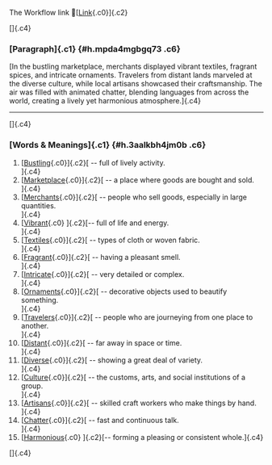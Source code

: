 The Workflow link
👏[[Link](https://www.google.com/url?q=http://www.google.com&sa=D&source=editors&ust=1758686409885536&usg=AOvVaw2d3ZPI_9L-Z-6uOud1SmSn){.c0}]{.c2}

[]{.c4}

### [Paragraph]{.c1} {#h.mpda4mgbgq73 .c6}

[In the bustling marketplace, merchants displayed vibrant textiles,
fragrant spices, and intricate ornaments. Travelers from distant lands
marveled at the diverse culture, while local artisans showcased their
craftsmanship. The air was filled with animated chatter, blending
languages from across the world, creating a lively yet harmonious
atmosphere.]{.c4}

------------------------------------------------------------------------

[]{.c4}

### [Words & Meanings]{.c1} {#h.3aalkbh4jm0b .c6}

1.  [[Bustling](https://www.google.com/url?q=http://www.google.com&sa=D&source=editors&ust=1758686409886391&usg=AOvVaw1QXC6iNv2RZmQQm5v2_YMi){.c0}]{.c2}[ --
    full of lively activity.\
    ]{.c4}
2.  [[Marketplace](https://www.google.com/url?q=http://www.google.com&sa=D&source=editors&ust=1758686409886558&usg=AOvVaw25gvx-EubvRlgqqE0omNcN){.c0}]{.c2}[ --
    a place where goods are bought and sold.\
    ]{.c4}
3.  [[Merchants](https://www.google.com/url?q=http://www.google.com&sa=D&source=editors&ust=1758686409886733&usg=AOvVaw2_lE7D5pGBk0dXe5g_6g6q){.c0}]{.c2}[ --
    people who sell goods, especially in large quantities.\
    ]{.c4}
4.  [[Vibrant](https://www.google.com/url?q=http://www.google.com&sa=D&source=editors&ust=1758686409886924&usg=AOvVaw2QjIbpSn1f6ec2FGL_Rv8i){.c0}
    ]{.c2}[-- full of life and energy.\
    ]{.c4}
5.  [[Textiles](https://www.google.com/url?q=http://www.google.com&sa=D&source=editors&ust=1758686409887065&usg=AOvVaw1P7SFndwhb-ZImLUsjb3d5){.c0}]{.c2}[ --
    types of cloth or woven fabric.\
    ]{.c4}
6.  [[Fragrant](https://www.google.com/url?q=http://www.google.com&sa=D&source=editors&ust=1758686409887208&usg=AOvVaw1E4_YwECbh_PUW-LJbwb0N){.c0}]{.c2}[ --
    having a pleasant smell.\
    ]{.c4}
7.  [[Intricate](https://www.google.com/url?q=http://www.google.com&sa=D&source=editors&ust=1758686409887336&usg=AOvVaw1Fateqo9RlImk39Ba6_e6X){.c0}]{.c2}[ --
    very detailed or complex.\
    ]{.c4}
8.  [[Ornaments](https://www.google.com/url?q=http://www.google.com&sa=D&source=editors&ust=1758686409887464&usg=AOvVaw2XlFmAmAC-lumvJhMX5kEq){.c0}]{.c2}[ --
    decorative objects used to beautify something.\
    ]{.c4}
9.  [[Travelers](https://www.google.com/url?q=http://www.google.com&sa=D&source=editors&ust=1758686409887623&usg=AOvVaw3ELy5_V3RbeSrqGERAHsDS){.c0}]{.c2}[ --
    people who are journeying from one place to another.\
    ]{.c4}
10. [[Distant](https://www.google.com/url?q=http://www.google.com&sa=D&source=editors&ust=1758686409887778&usg=AOvVaw1OviKbTTyK4zP7xPz7ajbM){.c0}]{.c2}[ --
    far away in space or time.\
    ]{.c4}
11. [[Diverse](https://www.google.com/url?q=http://www.google.com&sa=D&source=editors&ust=1758686409887917&usg=AOvVaw1Mi24PDXqQ2N8W_YDHrVvf){.c0}]{.c2}[ --
    showing a great deal of variety.\
    ]{.c4}
12. [[Culture](https://www.google.com/url?q=http://www.google.com&sa=D&source=editors&ust=1758686409888069&usg=AOvVaw0z7IXKjyKRZVV4ZNv286Dn){.c0}]{.c2}[ --
    the customs, arts, and social institutions of a group.\
    ]{.c4}
13. [[Artisans](https://www.google.com/url?q=http://www.google.com&sa=D&source=editors&ust=1758686409888263&usg=AOvVaw0ZOZJGBRnH5dJIF8McilJv){.c0}]{.c2}[ --
    skilled craft workers who make things by hand.\
    ]{.c4}
14. [[Chatter](https://www.google.com/url?q=http://www.google.com&sa=D&source=editors&ust=1758686409888415&usg=AOvVaw0XPU6NRKTzDUbhUk6s6_Ba){.c0}]{.c2}[ --
    fast and continuous talk.\
    ]{.c4}
15. [[Harmonious](https://www.google.com/url?q=http://www.google.com&sa=D&source=editors&ust=1758686409888545&usg=AOvVaw2jKMdTp31Gd5vOf0dxHgKa){.c0}
    ]{.c2}[-- forming a pleasing or consistent whole.]{.c4}

[]{.c4}
